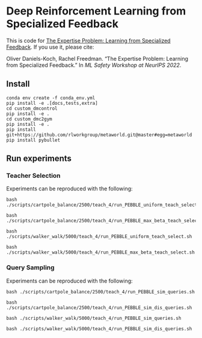# Deep Reinforcement Learning from Specialized Feedback

This is code for [The Expertise Problem: Learning from Specialized Feedback](https://arxiv.org/abs/2211.06519). If you use it, please cite:

Oliver Daniels-Koch, Rachel Freedman. “The Expertise Problem: Learning from Specialized Feedback.” In _ML Safety Workshop at NeurIPS 2022_.


## Install

```
conda env create -f conda_env.yml
pip install -e .[docs,tests,extra]
cd custom_dmcontrol
pip install -e .
cd custom_dmc2gym
pip install -e .
pip install git+https://github.com/rlworkgroup/metaworld.git@master#egg=metaworld
pip install pybullet
```

## Run experiments 

### Teacher Selection


Experiments can be reproduced with the following:
```
bash ./scripts/cartpole_balance/2500/teach_4/run_PEBBLE_uniform_teach_select.sh

bash ./scripts/cartpole_balance/2500/teach_4/run_PEBBLE_max_beta_teach_select.sh

bash ./scripts/walker_walk/5000/teach_4/run_PEBBLE_uniform_teach_select.sh

bash ./scripts/walker_walk/5000/teach_4/run_PEBBLE_max_beta_teach_select.sh
```

### Query Sampling

Experiments can be reproduced with the following:
```
bash ./scripts/cartpole_balance/2500/teach_4/run_PEBBLE_sim_queries.sh

bash ./scripts/cartpole_balance/2500/teach_4/run_PEBBLE_sim_dis_queries.sh

bash ./scripts/walker_walk/5000/teach_4/run_PEBBLE_sim_queries.sh

bash ./scripts/walker_walk/5000/teach_4/run_PEBBLE_sim_dis_queries.sh
```
